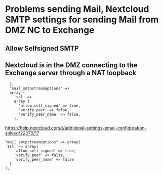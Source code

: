# Problems sending Mail, Nextcloud SMTP settings for sending Mail from DMZ NC to Exchange

## Allow Selfsigned SMTP

## Nextcloud is in the DMZ connecting to the Exchange server through a NAT loopback

```
  ),
  'mail_smtpstreamoptions' => 
  array (
    'ssl' => 
    array (
      'allow_self_signed' => true,
      'verify_peer' => false,
      'verify_peer_name' => false,
    ),
```

https://help.nextcloud.com/t/additional-settings-email-configuration-solved/22070/17

```
"mail_smtpstreamoptions" => array(
'ssl' => array(
    'allow_self_signed' => true,
    'verify_peer' => false,
    'verify_peer_name' => false
  )
),
```
